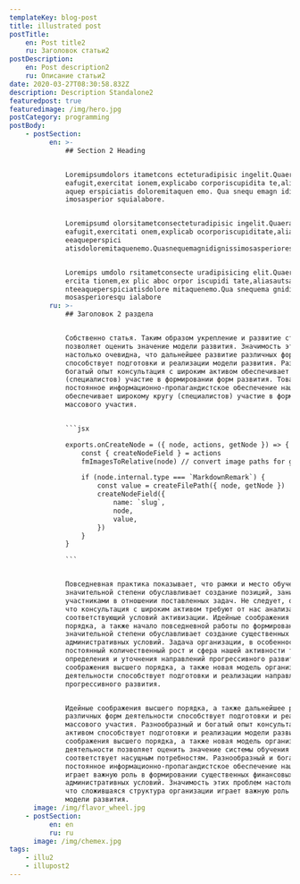 ```yaml
---
templateKey: blog-post
title: illustrated post
postTitle:
    en: Post title2
    ru: Заголовок статьи2
postDescription:
    en: Post description2
    ru: Описание статьи2
date: 2020-03-27T08:30:58.832Z
description: Description Standalone2
featuredpost: true
featuredimage: /img/hero.jpg
postCategory: programming
postBody:
    - postSection:
          en: >-
              ## Section 2 Heading


              Loremipsumdolors itametcons ecteturadipisic ingelit.Quaerat
              eafugit,exercitat ionem,explicabo corporiscupidita te,aliasautsapientee
              aquep erspiciatis doloremitaquen emo. Qua snequ emagn idigniss
              imosasperior squialabore.


              Loremipsumd olorsitametconsecteturadipisic ingelit.Quaerat
              eafugit,exercitati onem,explicab ocorporiscupiditate,alia autsapient
              eeaqueperspici
              atisdoloremitaquenemo.Quasnequemagnidignissimosasperioresquialabore.


              Loremips umdolo rsitametconsecte uradipisicing elit.Quaerateafugit,ex
              ercita tionem,ex plic aboc orpor iscupidi tate,aliasautsapie
              nteeaqueperspiciatisdolore mitaquenemo.Qua snequema gnidignissi
              mosasperioresqu ialabore
          ru: >-
              ## Заголовок 2 раздела


              Собственно статья. Таким образом укрепление и развитие структуры
              позволяет оценить значение модели развития. Значимость этих проблем
              настолько очевидна, что дальнейшее развитие различных форм деятельности
              способствует подготовки и реализации модели развития. Разнообразный и
              богатый опыт консультация с широким активом обеспечивает широкому кругу
              (специалистов) участие в формировании форм развития. Товарищи!
              постоянное информационно-пропагандистское обеспечение нашей деятельности
              обеспечивает широкому кругу (специалистов) участие в формировании систем
              массового участия.


              ```jsx

              exports.onCreateNode = ({ node, actions, getNode }) => {
                  const { createNodeField } = actions
                  fmImagesToRelative(node) // convert image paths for gatsby images

                  if (node.internal.type === `MarkdownRemark`) {
                      const value = createFilePath({ node, getNode })
                      createNodeField({
                          name: `slug`,
                          node,
                          value,
                      })
                  }
              }

              ```


              Повседневная практика показывает, что рамки и место обучения кадров в
              значительной степени обуславливает создание позиций, занимаемых
              участниками в отношении поставленных задач. Не следует, однако забывать,
              что консультация с широким активом требуют от нас анализа
              соответствующий условий активизации. Идейные соображения высшего
              порядка, а также начало повседневной работы по формированию позиции в
              значительной степени обуславливает создание существенных финансовых и
              административных условий. Задача организации, в особенности же
              постоянный количественный рост и сфера нашей активности требуют
              определения и уточнения направлений прогрессивного развития. Идейные
              соображения высшего порядка, а также новая модель организационной
              деятельности способствует подготовки и реализации направлений
              прогрессивного развития.


              Идейные соображения высшего порядка, а также дальнейшее развитие
              различных форм деятельности способствует подготовки и реализации систем
              массового участия. Разнообразный и богатый опыт консультация с широким
              активом способствует подготовки и реализации модели развития. Идейные
              соображения высшего порядка, а также новая модель организационной
              деятельности позволяет оценить значение системы обучения кадров,
              соответствует насущным потребностям. Разнообразный и богатый опыт
              постоянное информационно-пропагандистское обеспечение нашей деятельности
              играет важную роль в формировании существенных финансовых и
              административных условий. Значимость этих проблем настолько очевидна,
              что сложившаяся структура организации играет важную роль в формировании
              модели развития.
      image: /img/flavor_wheel.jpg
    - postSection:
          en: en
          ru: ru
      image: /img/chemex.jpg
tags:
    - illu2
    - illupost2
---
```

